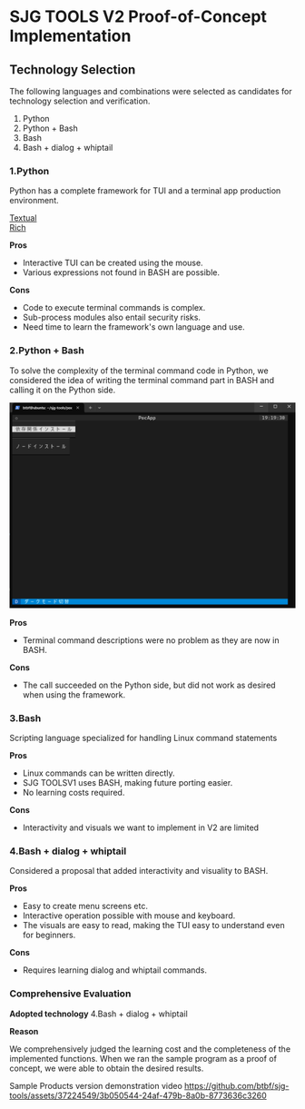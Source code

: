 # SJG TOOLS V2 Proof-of-Concept Implementation

## Technology Selection

The following languages and combinations were selected as candidates for technology selection and verification.

1. Python
2. Python + Bash
3. Bash
4. Bash + dialog + whiptail

### 1.Python

Python has a complete framework for TUI and a terminal app production environment.

[ Textual ](https://textual.textualize.io/)  
[ Rich ](https://github.com/Textualize/rich)

**__Pros__**

* Interactive TUI can be created using the mouse.
* Various expressions not found in BASH are possible.

**__Cons__**

* Code to execute terminal commands is complex.
* Sub-process modules also entail security risks.
* Need time to learn the framework's own language and use.

### 2.Python + Bash

To solve the complexity of the terminal command code in Python, we considered the idea of writing the terminal command part in BASH and calling it on the Python side.

![](./python-poc.png)

**__Pros__**

* Terminal command descriptions were no problem as they are now in BASH.

**__Cons__**

* The call succeeded on the Python side, but did not work as desired when using the framework.

### 3.Bash

Scripting language specialized for handling Linux command statements

**__Pros__**

* Linux commands can be written directly.
* SJG TOOLSV1 uses BASH, making future porting easier.
* No learning costs required.

**__Cons__**

* Interactivity and visuals we want to implement in V2 are limited


### 4.Bash + dialog + whiptail

Considered a proposal that added interactivity and visuality to BASH.

**__Pros__**

* Easy to create menu screens etc.
* Interactive operation possible with mouse and keyboard.
* The visuals are easy to read, making the TUI easy to understand even for beginners.

**__Cons__**

* Requires learning dialog and whiptail commands.


### Comprehensive Evaluation

**__Adopted technology__**
4.Bash + dialog + whiptail

**__Reason__**

We comprehensively judged the learning cost and the completeness of the implemented functions.
When we ran the sample program as a proof of concept, we were able to obtain the desired results.


Sample Products version demonstration video
https://github.com/btbf/sjg-tools/assets/37224549/3b050544-24af-479b-8a0b-8773636c3260
